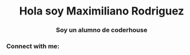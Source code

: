 <h1 align="center">Hola soy Maximiliano Rodriguez</h1>
<h3 align="center">Soy un alumno de coderhouse</h3>

<h3 align="left">Connect with me:</h3>
<p align="left">
</p>
